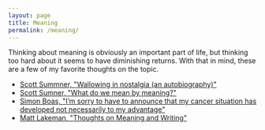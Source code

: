 ```yaml
---
layout: page
title: Meaning
permalink: /meaning/
---
```


Thinking about meaning is obviously an important part of life, but thinking too hard about it seems to have diminishing returns. With that in mind, these are a few of my favorite thoughts on the topic.

- [Scott Summner, "Wallowing in nostalgia (an autobiography)"](https://www.themoneyillusion.com/wallowing-in-nostalgia-an-autobiography/)
- [Scott Sumner, "What do we mean by meaning?"](https://www.themoneyillusion.com/what-do-we-mean-by-meaning/)
- [Simon Boas, "I’m sorry to have to announce that my cancer situation has developed not necessarily to my advantage"](https://jerseyeveningpost.com/news/2024/02/11/jersey-overseas-aid-director-simon-boas-discusses-his-terminal-cancer-diagnosis/)
- [Matt Lakeman, "Thoughts on Meaning and Writing"](https://mattlakeman.org/2020/10/06/thoughts-on-meaning-and-writing/)
